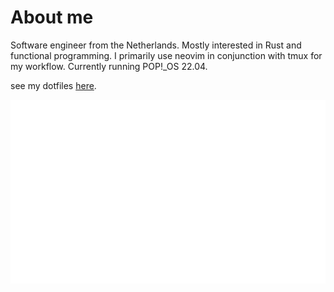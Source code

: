 # About me
Software engineer from the Netherlands.
Mostly interested in Rust and functional programming.
I primarily use neovim in conjunction with tmux for my workflow. Currently running POP!_OS 22.04.

see my dotfiles [here](https://github.com/Pjiwm/.dotfiles).

![Languages](https://github.com/Pjiwm/github-stats-transparent/blob/output/generated/languages.svg)
